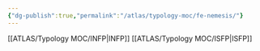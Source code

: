 ```yaml
---
{"dg-publish":true,"permalink":"/atlas/typology-moc/fe-nemesis/"}
---
```


[[ATLAS/Typology MOC/INFP\|INFP]]
[[ATLAS/Typology MOC/ISFP\|ISFP]]
